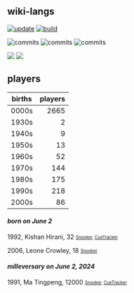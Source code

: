 ## wiki-langs
[![update](https://github.com/dreamerminsk/wiki-langs/actions/workflows/update-tables.yml/badge.svg)](https://github.com/dreamerminsk/wiki-langs/actions/workflows/update-tables.yml)
[![build](https://github.com/dreamerminsk/wiki-langs/actions/workflows/build.yml/badge.svg)](https://github.com/dreamerminsk/wiki-langs/actions/workflows/build.yml)

![commits](https://img.shields.io/github/commit-activity/y/dreamerminsk/wiki-langs)
![commits](https://img.shields.io/github/commit-activity/m/dreamerminsk/wiki-langs)
![commits](https://img.shields.io/github/commit-activity/w/dreamerminsk/wiki-langs)

![](https://img.shields.io/github/languages/code-size/dreamerminsk/wiki-langs)
![](https://img.shields.io/github/repo-size/dreamerminsk/wiki-langs)

## players
| births | players |
| :----: | ------: |
| 0000s | 2665 |
| 1930s | 2 |
| 1940s | 9 |
| 1950s | 13 |
| 1960s | 52 |
| 1970s | 144 |
| 1980s | 175 |
| 1990s | 218 |
| 2000s | 86 |

#### ***born on June  2***
1992, Kishan Hirani, 32 <sub><sup>[Snooker](http://www.snooker.org/res/index.asp?player=412), [CueTracker](http://cuetracker.net/Players/kishan-hirani/)</sup></sub>

2006, Leone Crowley, 18 <sub><sup>[Snooker](http://www.snooker.org/res/index.asp?player=2888)</sup></sub>


#### ***milleversary on June  2, 2024***
1991, Ma Tingpeng, 12000 <sub><sup>[Snooker](http://www.snooker.org/res/index.asp?player=952), [CueTracker](http://cuetracker.net/Players/ma-tingpeng/)</sup></sub>



